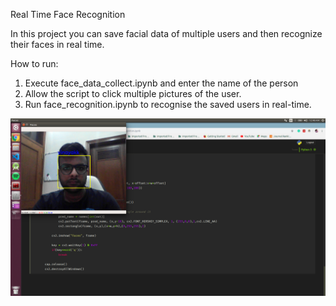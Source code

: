 Real Time Face Recognition

In this project you can save facial data of multiple users and then recognize their faces in real time.

How to run:

1. Execute face_data_collect.ipynb and enter the name of the person
2. Allow the script to click multiple pictures of the user.
3. Run face_recognition.ipynb to recognise the saved users in real-time.

![sample test image](test.png)
